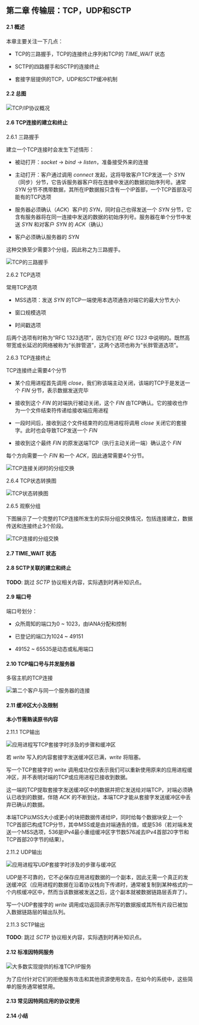 ## 第二章 传输层：TCP，UDP和SCTP

#### 2.1 概述

本章主要关注一下几点：

- TCP的三路握手，TCP的连接终止序列和TCP的 *TIME_WAIT* 状态

- SCTP的四路握手和SCTP的连接终止

- 套接字层提供的TCP，UDP和SCTP缓冲机制

#### 2.2 总图

![TCP/IP协议概况](figure/2-1.png)

#### 2.6 TCP连接的建立和终止

2.6.1 三路握手

建立一个TCP连接时会发生下述情形：

- 被动打开：*socket* -> *bind* *-> listen*，准备接受外来的连接

- 主动打开：客户通过调用 *connect* 发起，这将导致客户TCP发送一个 *SYN* （同步）分节，它告诉服务器客户将在连接中发送的数据初始序列号。通常 *SYN* 分节不携带数据，其所在IP数据报只含有一个IP首部，一个TCP首部及可能有的TCP选项

- 服务器必须确认（*ACK*）客户的 *SYN*，同时自己也得发送一个 *SYN* 分节，它含有服务器将在同一连接中发送的数据的初始序列号。服务器在单个分节中发送 *SYN* 和对客户 *SYN* 的 *ACK*（确认）

- 客户必须确认服务器的 *SYN*

这种交换至少需要3个分组，因此称之为三路握手。

![TCP的三路握手](figure/2-2.png)

2.6.2 TCP选项

常用TCP选项

- MSS选项：发送 *SYN* 的TCP一端使用本选项通告对端它的最大分节大小

- 窗口规模选项

- 时间戳选项

后两个选项有时称为“RFC 1323选项”，因为它们在 *RFC 1323* 中说明的。既然高带宽或长延迟的网络被称为“长胖管道”，这两个选项也称为“长胖管道选项”。

2.6.3 TCP连接终止

TCP连接终止需要4个分节

- 某个应用进程首先调用 *close*，我们称该端主动关闭，该端的TCP于是发送一个 *FIN* 分节，表示数据发送完毕

- 接收到这个 *FIN* 的对端执行被动关闭，这个 *FIN* 由TCP确认。它的接收也作为一个文件结束符传递给接收端应用进程

- 一段时间后，接收到这个文件结束符的应用进程将调用 *close* 关闭它的套接字。此时也会导致TCP发送一个 *FIN*

- 接收到这个最终 *FIN* 的原发送端TCP（执行主动关闭一端）确认这个 *FIN*

每个方向需要一个 *FIN* 和一个 *ACK*，因此通常需要4个分节。

![TCP连接关闭时的分组交换](figure/2-3.png)

2.6.4 TCP状态转换图

![TCP状态转换图](figure/2-4.png)

2.6.5 观察分组

下图展示了一个完整的TCP连接所发生的实际分组交换情况，包括连接建立，数据传送和连接终止3个阶段。

![TCP连接的分组交换](figure/2-5.png)

#### 2.7 TIME\_WAIT 状态

#### 2.8 SCTP关联的建立和终止

**TODO**: 跳过 *SCTP* 协议相关内容，实际遇到时再补知识点。

#### 2.9 端口号

端口号划分：

- 众所周知的端口为0 ~ 1023，由IANA分配和控制

- 已登记的端口为1024 ~ 49151

- 49152 ~ 65535是动态或私用端口

#### 2.10 TCP端口号与并发服务器

多宿主机的TCP连接

![第二个客户与同一个服务器的连接](figure/2-14.png)

#### 2.11 缓冲区大小及限制

**本小节需熟读原书内容**

2.11.1 TCP输出

![应用进程写TCP套接字时涉及的步骤和缓冲区](figure/2-15.png)

若 *write* 写入的内容套接字发送缓冲区已满，*write* 将阻塞。

写一个TCP套接字的 *write* 调用成功仅仅表示我们可以重新使用原来的应用进程缓冲区，并不表明对端的TCP或应用进程已接收到数据。

这一端的TCP提取套接字发送缓冲区中的数据并把它发送给对端TCP，对端必须确认已收到的数据，伴随 *ACK* 的不断到达，本端TCP才能从套接字发送缓冲区中丢弃已确认的数据。

本端TCP以MSS大小或更小的块把数据传递给IP，同时给每个数据块安上一个TCP首部已构成TCP分节，其中MSS或是由对端通告的值，或是536（若对端未发送一个MSS选项，536是IPv4最小重组缓冲区字节数576减去IPv4首部20字节和TCP首部20字节的结果）。

2.11.2 UDP输出

![应用进程写UDP套接字时涉及的步骤与缓冲区](figure/2-16.png)

UDP是不可靠的，它不必保存应用进程数据的一个副本，因此无需一个真正的发送缓冲区（应用进程的数据在沿着协议栈向下传递时，通常被复制到某种格式的一个内核缓冲区中，然而当该数据被发送之后，这个副本就被数据链路层丢弃了）。

写一个UDP套接字的 *write* 调用成功返回表示所写的数据报或其所有片段已被加入数据链路层的输出队列。

2.11.3 SCTP输出

**TODO**: 跳过 *SCTP* 协议相关内容，实际遇到时再补知识点。

#### 2.12 标准因特网服务

![大多数实现提供的标准TCP/IP服务](figure/2-18.png)

为了应付针对它们的拒绝服务攻击和其他资源使用攻击，在如今的系统中，这些简单的服务通常被禁用。

#### 2.13 常见因特网应用的协议使用

#### 2.14 小结
